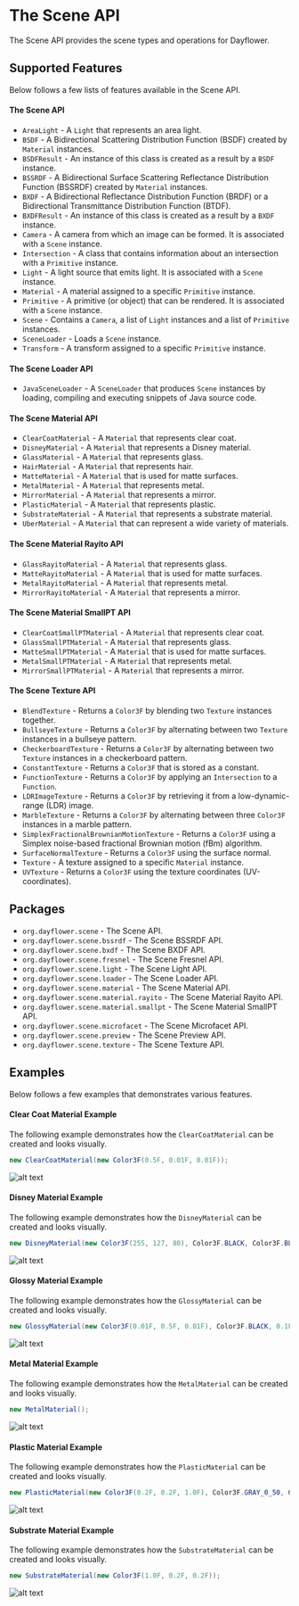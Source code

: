 The Scene API
=============
The Scene API provides the scene types and operations for Dayflower.

Supported Features
------------------
Below follows a few lists of features available in the Scene API.

#### The Scene API
* `AreaLight` - A `Light` that represents an area light.
* `BSDF` - A Bidirectional Scattering Distribution Function (BSDF) created by `Material` instances.
* `BSDFResult` - An instance of this class is created as a result by a `BSDF` instance.
* `BSSRDF` - A Bidirectional Surface Scattering Reflectance Distribution Function (BSSRDF) created by `Material` instances.
* `BXDF` - A Bidirectional Reflectance Distribution Function (BRDF) or a Bidirectional Transmittance Distribution Function (BTDF).
* `BXDFResult` - An instance of this class is created as a result by a `BXDF` instance.
* `Camera` - A camera from which an image can be formed. It is associated with a `Scene` instance.
* `Intersection` - A class that contains information about an intersection with a `Primitive` instance.
* `Light` - A light source that emits light. It is associated with a `Scene` instance.
* `Material` - A material assigned to a specific `Primitive` instance.
* `Primitive` - A primitive (or object) that can be rendered. It is associated with a `Scene` instance.
* `Scene` - Contains a `Camera`, a list of `Light` instances and a list of `Primitive` instances.
* `SceneLoader` - Loads a `Scene` instance.
* `Transform` - A transform assigned to a specific `Primitive` instance.

#### The Scene Loader API
* `JavaSceneLoader` - A `SceneLoader` that produces `Scene` instances by loading, compiling and executing snippets of Java source code.

#### The Scene Material API
* `ClearCoatMaterial` - A `Material` that represents clear coat.
* `DisneyMaterial` - A `Material` that represents a Disney material.
* `GlassMaterial` - A `Material` that represents glass.
* `HairMaterial` - A `Material` that represents hair.
* `MatteMaterial` - A `Material` that is used for matte surfaces.
* `MetalMaterial` - A `Material` that represents metal.
* `MirrorMaterial` - A `Material` that represents a mirror.
* `PlasticMaterial` - A `Material` that represents plastic.
* `SubstrateMaterial` - A `Material` that represents a substrate material.
* `UberMaterial` - A `Material` that can represent a wide variety of materials.

#### The Scene Material Rayito API
* `GlassRayitoMaterial` - A `Material` that represents glass.
* `MatteRayitoMaterial` - A `Material` that is used for matte surfaces.
* `MetalRayitoMaterial` - A `Material` that represents metal.
* `MirrorRayitoMaterial` - A `Material` that represents a mirror.

#### The Scene Material SmallPT API
* `ClearCoatSmallPTMaterial` - A `Material` that represents clear coat.
* `GlassSmallPTMaterial` - A `Material` that represents glass.
* `MatteSmallPTMaterial` - A `Material` that is used for matte surfaces.
* `MetalSmallPTMaterial` - A `Material` that represents metal.
* `MirrorSmallPTMaterial` - A `Material` that represents a mirror.

#### The Scene Texture API
* `BlendTexture` - Returns a `Color3F` by blending two `Texture` instances together.
* `BullseyeTexture` - Returns a `Color3F` by alternating between two `Texture` instances in a bullseye pattern.
* `CheckerboardTexture` - Returns a `Color3F` by alternating between two `Texture` instances in a checkerboard pattern.
* `ConstantTexture` - Returns a `Color3F` that is stored as a constant.
* `FunctionTexture` - Returns a `Color3F` by applying an `Intersection` to a `Function`.
* `LDRImageTexture` - Returns a `Color3F` by retrieving it from a low-dynamic-range (LDR) image.
* `MarbleTexture` - Returns a `Color3F` by alternating between three `Color3F` instances in a marble pattern.
* `SimplexFractionalBrownianMotionTexture` - Returns a `Color3F` using a Simplex noise-based fractional Brownian motion (fBm) algorithm.
* `SurfaceNormalTexture` - Returns a `Color3F` using the surface normal.
* `Texture` - A texture assigned to a specific `Material` instance.
* `UVTexture` - Returns a `Color3F` using the texture coordinates (UV-coordinates).

Packages
--------
* `org.dayflower.scene` - The Scene API.
* `org.dayflower.scene.bssrdf` - The Scene BSSRDF API.
* `org.dayflower.scene.bxdf` - The Scene BXDF API.
* `org.dayflower.scene.fresnel` - The Scene Fresnel API.
* `org.dayflower.scene.light` - The Scene Light API.
* `org.dayflower.scene.loader` - The Scene Loader API.
* `org.dayflower.scene.material` - The Scene Material API.
* `org.dayflower.scene.material.rayito` - The Scene Material Rayito API.
* `org.dayflower.scene.material.smallpt` - The Scene Material SmallPT API.
* `org.dayflower.scene.microfacet` - The Scene Microfacet API.
* `org.dayflower.scene.preview` - The Scene Preview API.
* `org.dayflower.scene.texture` - The Scene Texture API.

Examples
--------
Below follows a few examples that demonstrates various features.

#### Clear Coat Material Example
The following example demonstrates how the `ClearCoatMaterial` can be created and looks visually.
```java
new ClearCoatMaterial(new Color3F(0.5F, 0.01F, 0.01F));
```
![alt text](https://github.com/macroing/Dayflower/blob/master/documentation/Scene/ClearCoatMaterial.png "ClearCoatMaterial")

#### Disney Material Example
The following example demonstrates how the `DisneyMaterial` can be created and looks visually.
```java
new DisneyMaterial(new Color3F(255, 127, 80), Color3F.BLACK, Color3F.BLACK, 0.4F, 1.75F, 1.0F, 1.0F, 1.2F, 0.0F, 0.39F, 0.475F, 0.1F, 0.5F, 0.5F, 0.0F);
```
![alt text](https://github.com/macroing/Dayflower/blob/master/documentation/Scene/DisneyMaterial.png "DisneyMaterial")

#### Glossy Material Example
The following example demonstrates how the `GlossyMaterial` can be created and looks visually.
```java
new GlossyMaterial(new Color3F(0.01F, 0.5F, 0.01F), Color3F.BLACK, 0.1F);
```
![alt text](https://github.com/macroing/Dayflower/blob/master/documentation/Scene/GlossyMaterial.png "GlossyMaterial")

#### Metal Material Example
The following example demonstrates how the `MetalMaterial` can be created and looks visually.
```java
new MetalMaterial();
```
![alt text](https://github.com/macroing/Dayflower/blob/master/documentation/Scene/MetalMaterial.png "MetalMaterial")

#### Plastic Material Example
The following example demonstrates how the `PlasticMaterial` can be created and looks visually.
```java
new PlasticMaterial(new Color3F(0.2F, 0.2F, 1.0F), Color3F.GRAY_0_50, Color3F.BLACK, 0.01F);
```
![alt text](https://github.com/macroing/Dayflower/blob/master/documentation/Scene/PlasticMaterial.png "PlasticMaterial")

#### Substrate Material Example
The following example demonstrates how the `SubstrateMaterial` can be created and looks visually.
```java
new SubstrateMaterial(new Color3F(1.0F, 0.2F, 0.2F));
```
![alt text](https://github.com/macroing/Dayflower/blob/master/documentation/Scene/SubstrateMaterial.png "SubstrateMaterial")